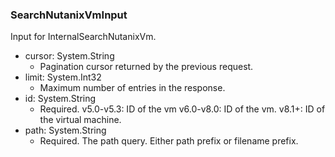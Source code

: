### SearchNutanixVmInput
Input for InternalSearchNutanixVm.

- cursor: System.String
  - Pagination cursor returned by the previous request.
- limit: System.Int32
  - Maximum number of entries in the response.
- id: System.String
  - Required. v5.0-v5.3: ID of the vm
      v6.0-v8.0: ID of the vm.
      v8.1+: ID of the virtual machine.
- path: System.String
  - Required. The path query. Either path prefix or filename prefix.
